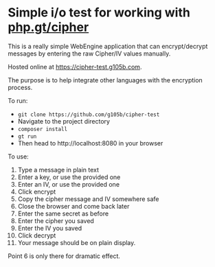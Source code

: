 Simple i/o test for working with [php.gt/cipher][cipher]
========================================================

This is a really simple WebEngine application that can encrypt/decrypt messages by entering the raw Cipher/IV values manually.

Hosted online at https://cipher-test.g105b.com.

The purpose is to help integrate other languages with the encryption process.

To run:

+ `git clone https://github.com/g105b/cipher-test`
+ Navigate to the project directory
+ `composer install`
+ `gt run`
+ Then head to http://localhost:8080 in your browser

To use:

1) Type a message in plain text
2) Enter a key, or use the provided one
3) Enter an IV, or use the provided one
4) Click encrypt
5) Copy the cipher message and IV somewhere safe
6) Close the browser and come back later
7) Enter the same secret as before
8) Enter the cipher you saved
9) Enter the IV you saved
10) Click decrypt
11) Your message should be on plain display.

Point 6 is only there for dramatic effect.

[cipher]: https://php.gt/cipher
